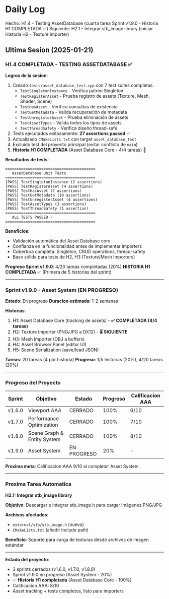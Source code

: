﻿# Daily Log

Hecho: H1.4 - Testing AssetDatabase (cuarta tarea Sprint v1.9.0 - Historia H1 COMPLETADA ✅)
Siguiente: H2.1 - Integrar stb_image library (iniciar Historia H2 - Texture Importer)

## Ultima Sesion (2025-01-21)

### H1.4 COMPLETADA - TESTING ASSETDATABASE ✅

**Logros de la sesion**:
1. Creado `tests/asset_database_test.cpp` con 7 test suites completas:
   - `TestSingletonInstance` - Verifica patrón Singleton
   - `TestRegisterAsset` - Prueba registro de assets (Texture, Mesh, Shader, Scene)
   - `TestHasAsset` - Verifica consultas de existencia
   - `TestGetMetadata` - Valida recuperación de metadata
   - `TestUnregisterAsset` - Prueba eliminación de assets
   - `TestAssetTypes` - Valida todos los tipos de assets
   - `TestThreadSafety` - Verifica diseño thread-safe
2. Tests ejecutados exitosamente: **27 assertions passed** ✅
3. Actualizado `CMakeLists.txt` con target `asset_database_test`
4. Excluido test del proyecto principal (evitar conflicto de `main`)
5. **Historia H1 COMPLETADA** (Asset Database Core - 4/4 tareas) 🎉

**Resultados de tests**:
```
========================================
   AssetDatabase Unit Tests
========================================
[PASS] TestSingletonInstance (2 assertions)
[PASS] TestRegisterAsset (4 assertions)
[PASS] TestHasAsset (7 assertions)
[PASS] TestGetMetadata (10 assertions)
[PASS] TestUnregisterAsset (4 assertions)
[PASS] TestAssetTypes (3 assertions)
[PASS] TestThreadSafety (1 assertion)
========================================
   ALL TESTS PASSED ✓
========================================
```

**Beneficios**:
- Validación automática del Asset Database core
- Confianza en la funcionalidad antes de implementar importers
- Cobertura completa: Singleton, CRUD operations, thread-safety
- Base sólida para tests de H2, H3 (Texture/Mesh Importers)

**Progreso Sprint v1.9.0**: 4/20 tareas completadas (20%)
**HISTORIA H1 COMPLETADA** ✅ (Primera de 5 historias del sprint)

---

### Sprint v1.9.0 - Asset System (EN PROGRESO)

**Estado**: En progreso
**Duracion estimada**: 1-2 semanas

**Historias**:
1. H1: Asset Database Core (tracking de assets) - **✅ COMPLETADA (4/4 tareas)**
2. H2: Texture Importer (PNG/JPG a DX12) - **⏳ SIGUIENTE**
3. H3: Mesh Importer (OBJ a buffers)
4. H4: Asset Browser Panel (editor UI)
5. H5: Scene Serialization (save/load JSON)

**Tareas**: 20 tareas (4 por historia)
**Progreso**: 1/5 historias (20%), 4/20 tareas (20%)

---

### Progreso del Proyecto

| Sprint | Objetivo | Estado | Progreso | Calificacion AAA |
|--------|----------|--------|----------|------------------|
| v1.6.0 | Viewport AAA | CERRADO | 100% | 6/10 |
| v1.7.0 | Performance Optimization | CERRADO | 100% | 7/10 |
| v1.8.0 | Scene Graph & Entity System | CERRADO | 100% | 8/10 |
| v1.9.0 | Asset System | EN PROGRESO | 20% | - |

**Proxima meta**: Calificacion AAA 9/10 al completar Asset System

---

### Proxima Tarea Automatica

**H2.1: Integrar stb_image library**

**Objetivo**: Descargar e integrar stb_image.h para cargar imágenes PNG/JPG

**Archivos afectados**: 
- `external/stb/stb_image.h` (nuevo)
- `CMakeLists.txt` (añadir include path)

**Beneficio**: Soporte para carga de texturas desde archivos de imagen estándar

---

**Estado del proyecto**: 
- 3 sprints cerrados (v1.6.0, v1.7.0, v1.8.0)
- Sprint v1.9.0 en progreso (Asset System - 20%)
- ✅ **Historia H1 completada** (Asset Database Core - 100%)
- Calificacion AAA: 8/10
- Asset tracking + tests completos, listo para importers



